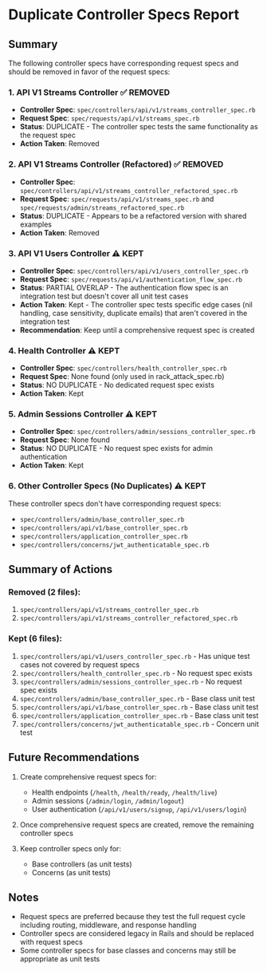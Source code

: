 # Duplicate Controller Specs Report

## Summary
The following controller specs have corresponding request specs and should be removed in favor of the request specs:

### 1. API V1 Streams Controller ✅ REMOVED
- **Controller Spec**: `spec/controllers/api/v1/streams_controller_spec.rb`
- **Request Spec**: `spec/requests/api/v1/streams_spec.rb`
- **Status**: DUPLICATE - The controller spec tests the same functionality as the request spec
- **Action Taken**: Removed

### 2. API V1 Streams Controller (Refactored) ✅ REMOVED
- **Controller Spec**: `spec/controllers/api/v1/streams_controller_refactored_spec.rb`
- **Request Spec**: `spec/requests/api/v1/streams_spec.rb` and `spec/requests/admin/streams_refactored_spec.rb`
- **Status**: DUPLICATE - Appears to be a refactored version with shared examples
- **Action Taken**: Removed

### 3. API V1 Users Controller ⚠️ KEPT
- **Controller Spec**: `spec/controllers/api/v1/users_controller_spec.rb`
- **Request Spec**: `spec/requests/api/v1/authentication_flow_spec.rb`
- **Status**: PARTIAL OVERLAP - The authentication flow spec is an integration test but doesn't cover all unit test cases
- **Action Taken**: Kept - The controller spec tests specific edge cases (nil handling, case sensitivity, duplicate emails) that aren't covered in the integration test
- **Recommendation**: Keep until a comprehensive request spec is created

### 4. Health Controller ⚠️ KEPT
- **Controller Spec**: `spec/controllers/health_controller_spec.rb`
- **Request Spec**: None found (only used in rack_attack_spec.rb)
- **Status**: NO DUPLICATE - No dedicated request spec exists
- **Action Taken**: Kept

### 5. Admin Sessions Controller ⚠️ KEPT
- **Controller Spec**: `spec/controllers/admin/sessions_controller_spec.rb`
- **Request Spec**: None found
- **Status**: NO DUPLICATE - No request spec exists for admin authentication
- **Action Taken**: Kept

### 6. Other Controller Specs (No Duplicates) ⚠️ KEPT
These controller specs don't have corresponding request specs:
- `spec/controllers/admin/base_controller_spec.rb`
- `spec/controllers/api/v1/base_controller_spec.rb`
- `spec/controllers/application_controller_spec.rb`
- `spec/controllers/concerns/jwt_authenticatable_spec.rb`

## Summary of Actions

### Removed (2 files):
1. `spec/controllers/api/v1/streams_controller_spec.rb`
2. `spec/controllers/api/v1/streams_controller_refactored_spec.rb`

### Kept (6 files):
1. `spec/controllers/api/v1/users_controller_spec.rb` - Has unique test cases not covered by request specs
2. `spec/controllers/health_controller_spec.rb` - No request spec exists
3. `spec/controllers/admin/sessions_controller_spec.rb` - No request spec exists
4. `spec/controllers/admin/base_controller_spec.rb` - Base class unit test
5. `spec/controllers/api/v1/base_controller_spec.rb` - Base class unit test
6. `spec/controllers/application_controller_spec.rb` - Base class unit test
7. `spec/controllers/concerns/jwt_authenticatable_spec.rb` - Concern unit test

## Future Recommendations

1. Create comprehensive request specs for:
   - Health endpoints (`/health`, `/health/ready`, `/health/live`)
   - Admin sessions (`/admin/login`, `/admin/logout`)
   - User authentication (`/api/v1/users/signup`, `/api/v1/users/login`)

2. Once comprehensive request specs are created, remove the remaining controller specs

3. Keep controller specs only for:
   - Base controllers (as unit tests)
   - Concerns (as unit tests)

## Notes
- Request specs are preferred because they test the full request cycle including routing, middleware, and response handling
- Controller specs are considered legacy in Rails and should be replaced with request specs
- Some controller specs for base classes and concerns may still be appropriate as unit tests